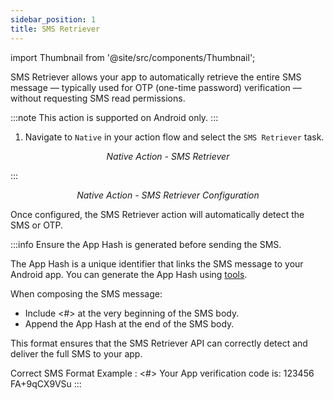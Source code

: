 ```yaml
---
sidebar_position: 1
title: SMS Retriever
---
```


import Thumbnail from '@site/src/components/Thumbnail';

SMS Retriever allows your app to automatically retrieve the entire SMS message — typically used for OTP (one-time password) verification — without requesting SMS read permissions. 

:::note
This action is supported on Android only. 
:::

1. Navigate to `Native` in your action flow and select the `SMS Retriever` task.


<figure>
<Thumbnail src="/img/reference/actionflow-blocks/sms-retriever/sms-retriever.png" alt="SMS Retriever Action" />
<figcaption align='center'><i>Native Action - SMS Retriever</i></figcaption>
</figure>

:::

<figure>
<Thumbnail src="/img/reference/actionflow-blocks/sms-retriever/sms-retriever-config.png" alt="SMS Retriever Configuration" />
<figcaption align='center'><i>Native Action - SMS Retriever Configuration</i></figcaption>
</figure>

Once configured, the SMS Retriever action will automatically detect the SMS or OTP.

:::info
Ensure the App Hash is generated before sending the SMS.

The App Hash is a unique identifier that links the SMS message to your Android app.
You can generate the App Hash using <a href="https://developers.google.com/identity/sms-retriever/verify#computing_your_apps_hash_string">tools</a>.

When composing the SMS message:

- Include <#> at the very beginning of the SMS body.
- Append the App Hash at the end of the SMS body.

This format ensures that the SMS Retriever API can correctly detect and deliver the full SMS to your app.

Correct SMS Format Example : 
<#> Your App verification code is: 123456
FA+9qCX9VSu
:::
